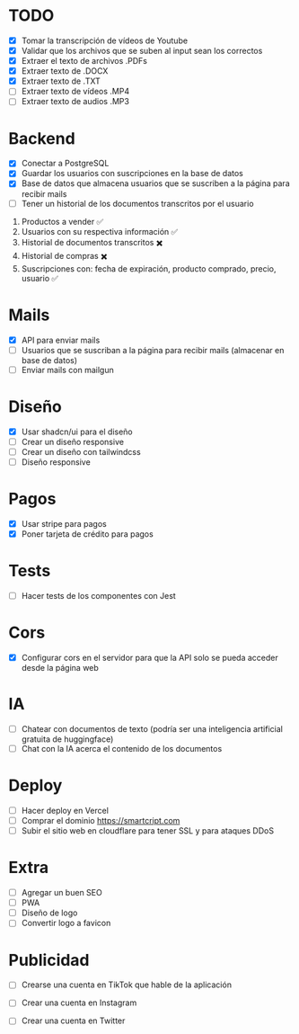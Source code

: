 # TODO

- [x] Tomar la transcripción de vídeos de Youtube
- [x] Validar que los archivos que se suben al input sean los correctos
- [x] Extraer el texto de archivos .PDFs
- [x] Extraer texto de .DOCX
- [x] Extraer texto de .TXT
- [ ] Extraer texto de vídeos .MP4
- [ ] Extraer texto de audios .MP3

# Backend

- [x] Conectar a PostgreSQL
- [x] Guardar los usuarios con suscripciones en la base de datos
- [x] Base de datos que almacena usuarios que se suscriben a la página para recibir mails
- [ ] Tener un historial de los documentos transcritos por el usuario

1. Productos a vender ✅
2. Usuarios con su respectiva información ✅
3. Historial de documentos transcritos ✖️
4. Historial de compras ✖️
5. Suscripciones con: fecha de expiración, producto comprado, precio, usuario ✅

# Mails

- [x] API para enviar mails
- [ ] Usuarios que se suscriban a la página para recibir mails (almacenar en base de datos)
- [ ] Enviar mails con mailgun

# Diseño

- [x] Usar shadcn/ui para el diseño
- [ ] Crear un diseño responsive
- [ ] Crear un diseño con tailwindcss
- [ ] Diseño responsive

# Pagos

- [x] Usar stripe para pagos
- [x] Poner tarjeta de crédito para pagos

# Tests

- [ ] Hacer tests de los componentes con Jest

# Cors

- [x] Configurar cors en el servidor para que la API solo se pueda acceder desde la página web

# IA
- [ ] Chatear con documentos de texto (podría ser una inteligencia artificial gratuita de huggingface)
- [ ] Chat con la IA acerca el contenido de los documentos

# Deploy

- [ ] Hacer deploy en Vercel
- [ ] Comprar el dominio https://smartcript.com
- [ ] Subir el sitio web en cloudflare para tener SSL y para ataques DDoS

# Extra

- [ ] Agregar un buen SEO
- [ ] PWA
- [ ] Diseño de logo
- [ ] Convertir logo a favicon

# Publicidad

- [ ] Crearse una cuenta en TikTok que hable de la aplicación
- [ ] Crear una cuenta en Instagram
- [ ] Crear una cuenta en Twitter

